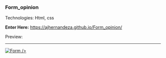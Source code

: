 ### Form_opinion


Technologies: Html, css

 <strong>Enter Here:</strong> https://ajhernandeza.github.io/Form_opinion/

Preview:

<hr>
<a href="https://ajhernandeza.github.io/Form_opinion/" target="_blank"> <img src="https://i.ibb.co/rydvDkz/Form.png" alt="Form" border="0"> /></a>
